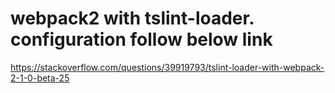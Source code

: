 # webpack2 with tslint-loader. configuration follow below link  
https://stackoverflow.com/questions/39919793/tslint-loader-with-webpack-2-1-0-beta-25